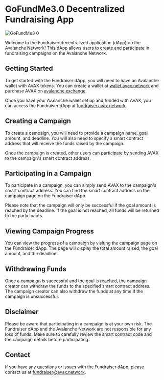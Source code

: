 # GoFundMe3.0 Decentralized Fundraising App

![GoFundMe3 0](https://user-images.githubusercontent.com/113187996/213584594-af828d8f-fb3f-44dd-aeae-01d5187f5863.jpg)

Welcome to the Fundraiser decentralized application (dApp) on the Avalanche Network! This dApp allows users to create and participate in fundraising campaigns on the Avalanche Network.

## Getting Started

To get started with the Fundraiser dApp, you will need to have an Avalanche wallet with AVAX tokens. You can create a wallet at [wallet.avax.network](https://wallet.avax.network/) and purchase AVAX on [avalanche.exchange](https://avalanche.exchange/).

Once you have your Avalanche wallet set up and funded with AVAX, you can access the Fundraiser dApp at [fundraiser.avax.network](https://fundraiser.avax.network/).

## Creating a Campaign

To create a campaign, you will need to provide a campaign name, goal amount, and deadline. You will also need to specify a smart contract address that will receive the funds raised by the campaign.

Once the campaign is created, other users can participate by sending AVAX to the campaign's smart contract address.

## Participating in a Campaign

To participate in a campaign, you can simply send AVAX to the campaign's smart contract address. You can find the smart contract address on the campaign page on the Fundraiser dApp.

Please note that the campaign will only be successful if the goal amount is reached by the deadline. If the goal is not reached, all funds will be returned to the participants.

## Viewing Campaign Progress

You can view the progress of a campaign by visiting the campaign page on the Fundraiser dApp. The page will display the total amount raised, the goal amount, and the deadline.

## Withdrawing Funds

Once a campaign is successful and the goal is reached, the campaign creator can withdraw the funds to the specified smart contract address. The campaign creator can also withdraw the funds at any time if the campaign is unsuccessful.

## Disclaimer

Please be aware that participating in a campaign is at your own risk. The Fundraiser dApp and the Avalanche Network are not responsible for any loss of funds. Make sure to carefully review the smart contract code and the campaign details before participating.

## Contact

If you have any questions or issues with the Fundraiser dApp, please contact us at [fundraiser@avax.network](mailto:fundraiser@avax.network).

